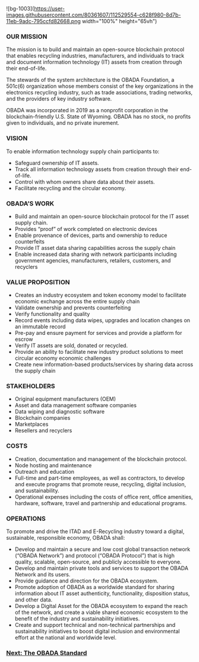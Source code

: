 ![bg-1003](https://user-images.githubusercontent.com/80361607/112529554-c628f980-8d7b-11eb-9adc-795ccfd82668.png width="100%" height="65vh")

### OUR MISSION
The mission is to build and maintain an open-source blockchain protocol that enables recycling industries, manufacturers, and individuals to track and document information technology (IT) assets from creation through their end-of-life.

The stewards of the system architecture is the OBADA Foundation, a 501c(6) organization whose members consist of the key organizations in the electronics recycling industry, such as trade associations, trading networks, and the providers of key industry software.

OBADA was incorporated in 2019 as a nonprofit corporation in the blockchain-friendly U.S. State of Wyoming. OBADA has no stock, no profits given to individuals, and no private inurement.

### VISION
To enable information technology supply chain participants to:
* Safeguard ownership of IT assets.
* Track all information technology assets from creation through their end-of-life.
* Control with whom owners share data about their assets.
* Facilitate recycling and the circular economy.

### OBADA’S WORK
* Build and maintain an open-source blockchain protocol for the IT asset supply chain.
* Provides “proof” of work completed on electronic devices
* Enable provenance of devices, parts and ownership to reduce counterfeits
* Provide IT asset data sharing capabilities across the supply chain
* Enable increased data sharing with network participants including government agencies, manufacturers, retailers, customers, and recyclers

### VALUE PROPOSITION
* Creates an industry ecosystem and token economy model to facilitate economic exchange across the entire supply chain
* Validate ownership and prevents counterfeiting
* Verify functionality and quality
* Record events including data wipes, upgrades and location changes on an immutable record
* Pre-pay and ensure payment for services and provide a platform for escrow
* Verify IT assets are sold, donated or recycled.
* Provide an ability to facilitate new industry product solutions to meet circular economy economic challenges
* Create new information-based products/services by sharing data across the supply chain

### STAKEHOLDERS
* Original equipment manufacturers (OEM)
* Asset and data management software companies
* Data wiping and diagnostic software
* Blockchain companies
* Marketplaces
* Resellers and recyclers

### COSTS
* Creation, documentation and management of the blockchain protocol.
* Node hosting and maintenance
* Outreach and education
* Full-time and part-time employees, as well as contractors, to develop and execute programs that promote reuse, recycling, digital inclusion, and sustainability. 
* Operational expenses including the costs of office rent, office amenities, hardware, software, travel and partnership and educational programs.

### OPERATIONS
To promote and drive the ITAD and E-Recycling industry toward a digital, sustainable, responsible economy, OBADA shall:
* Develop and maintain a secure and low cost global transaction network (“OBADA Network”) and protocol (“OBADA Protocol”) that is high quality, scalable, open-source, and publicly accessible to everyone.
* Develop and maintain private tools and services to support the OBADA Network and its users.
* Provide guidance and direction for the OBADA ecosystem.
* Promote adoption of OBADA as a worldwide standard for sharing information about IT asset authenticity, functionality, disposition status, and other data.
* Develop a Digital Asset for the OBADA ecosystem to expand the reach of the network, and create a viable shared economic ecosystem to the benefit of the industry and sustainability initiatives.
* Create and support technical and non-technical partnerships and sustainability initiatives to boost digital inclusion and environmental effort at the national and worldwide level.


### [Next: The OBADA Standard](/standard)
